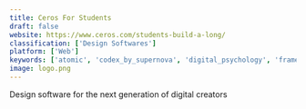 ```yaml
---
title: Ceros For Students
draft: false 
website: https://www.ceros.com/students-build-a-long/
classification: ['Design Softwares']
platform: ['Web']
keywords: ['atomic', 'codex_by_supernova', 'digital_psychology', 'framer', 'freeforstudents', 'github_student_developer_pack', 'invision_design_system_manager', 'lax.js', 'pixteller', 'platforma_for_ios', 'product_disrupt', 'sliderule_ux_design_path', 'snappa', 'talebook', 'ux-app', 'userdrive', 'weekly_ux_exercise']
image: logo.png
---
```

Design software for the next generation of digital creators